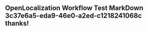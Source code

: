 <properties
ms.topic="hero-topic"
ms.test1="hero-topic"
ms.test2="test"/>

## OpenLocalization Workflow Test MarkDown 3c37e6a5-eda9-46e0-a2ed-c1218241068c thanks!
